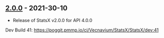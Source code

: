 ## [2.0.0](https://github.com/Vecnavium/StatsX/releases/tag/v2.0.0) - 2021-30-10

- Release of StatsX v2.0.0 for API 4.0.0

Dev Build 41: https://poggit.pmmp.io/ci/Vecnavium/StatsX/StatsX/dev:41